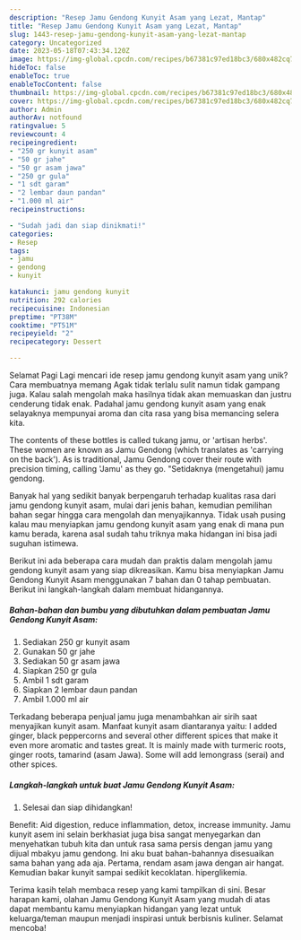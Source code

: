 ```yaml
---
description: "Resep Jamu Gendong Kunyit Asam yang Lezat, Mantap"
title: "Resep Jamu Gendong Kunyit Asam yang Lezat, Mantap"
slug: 1443-resep-jamu-gendong-kunyit-asam-yang-lezat-mantap
category: Uncategorized
date: 2023-05-18T07:43:34.120Z
image: https://img-global.cpcdn.com/recipes/b67381c97ed18bc3/680x482cq70/jamu-gendong-kunyit-asam-foto-resep-utama.jpg
hideToc: false
enableToc: true
enableTocContent: false
thumbnail: https://img-global.cpcdn.com/recipes/b67381c97ed18bc3/680x482cq70/jamu-gendong-kunyit-asam-foto-resep-utama.jpg
cover: https://img-global.cpcdn.com/recipes/b67381c97ed18bc3/680x482cq70/jamu-gendong-kunyit-asam-foto-resep-utama.jpg
author: Admin
authorAv: notfound
ratingvalue: 5
reviewcount: 4
recipeingredient:
- "250 gr kunyit asam"
- "50 gr jahe"
- "50 gr asam jawa"
- "250 gr gula"
- "1 sdt garam"
- "2 lembar daun pandan"
- "1.000 ml air"
recipeinstructions:

- "Sudah jadi dan siap dinikmati!"
categories:
- Resep
tags:
- jamu
- gendong
- kunyit

katakunci: jamu gendong kunyit 
nutrition: 292 calories
recipecuisine: Indonesian
preptime: "PT38M"
cooktime: "PT51M"
recipeyield: "2"
recipecategory: Dessert

---
```



Selamat Pagi Lagi mencari ide resep jamu gendong kunyit asam yang unik? Cara membuatnya memang Agak tidak terlalu sulit namun tidak gampang juga. Kalau salah mengolah maka hasilnya tidak akan memuaskan dan justru cenderung tidak enak. Padahal jamu gendong kunyit asam yang enak selayaknya mempunyai aroma dan cita rasa yang bisa memancing selera kita.


The contents of these bottles is called tukang jamu, or &#39;artisan herbs&#39;. These women are known as Jamu Gendong (which translates as &#39;carrying on the back&#39;). As is traditional, Jamu Gendong cover their route with precision timing, calling &#39;Jamu&#39; as they go. &#34;Setidaknya (mengetahui) jamu gendong.

Banyak hal yang sedikit banyak berpengaruh terhadap kualitas rasa dari jamu gendong kunyit asam, mulai dari jenis bahan, kemudian pemilihan bahan segar hingga cara mengolah dan menyajikannya. Tidak usah pusing kalau mau menyiapkan jamu gendong kunyit asam yang enak di mana pun kamu berada, karena asal sudah tahu triknya maka hidangan ini bisa jadi suguhan istimewa.


Berikut ini ada beberapa cara mudah dan praktis dalam mengolah jamu gendong kunyit asam yang siap dikreasikan. Kamu bisa menyiapkan Jamu Gendong Kunyit Asam menggunakan 7 bahan dan 0 tahap pembuatan. Berikut ini langkah-langkah dalam membuat hidangannya.

<!--inarticleads1-->

##### Bahan-bahan dan bumbu yang dibutuhkan dalam pembuatan Jamu Gendong Kunyit Asam:

1. Sediakan 250 gr kunyit asam
1. Gunakan 50 gr jahe
1. Sediakan 50 gr asam jawa
1. Siapkan 250 gr gula
1. Ambil 1 sdt garam
1. Siapkan 2 lembar daun pandan
1. Ambil 1.000 ml air


Terkadang beberapa penjual jamu juga menambahkan air sirih saat menyajikan kunyit asam. Manfaat kunyit asam diantaranya yaitu: I added ginger, black peppercorns and several other different spices that make it even more aromatic and tastes great. It is mainly made with turmeric roots, ginger roots, tamarind (asam Jawa). Some will add lemongrass (serai) and other spices. 

<!--inarticleads2-->

##### Langkah-langkah untuk buat Jamu Gendong Kunyit Asam:


1. Selesai dan siap dihidangkan!

Benefit: Aid digestion, reduce inflammation, detox, increase immunity. Jamu kunyit asem ini selain berkhasiat juga bisa sangat menyegarkan dan menyehatkan tubuh kita dan untuk rasa sama persis dengan jamu yang dijual mbakyu jamu gendong. Ini aku buat bahan-bahannya disesuaikan sama bahan yang ada aja. Pertama, rendam asam jawa dengan air hangat. Kemudian bakar kunyit sampai sedikit kecoklatan. hiperglikemia. 

Terima kasih telah membaca resep yang kami tampilkan di sini. Besar harapan kami, olahan Jamu Gendong Kunyit Asam yang mudah di atas dapat membantu kamu menyiapkan hidangan yang lezat untuk keluarga/teman maupun menjadi inspirasi untuk berbisnis kuliner. Selamat mencoba!
